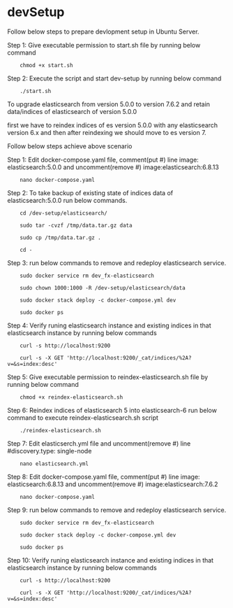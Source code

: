 # devSetup

Follow below steps to prepare devlopment setup in Ubuntu Server.

Step 1: Give executable permission to start.sh file by running below command

        chmod +x start.sh
        
Step 2: Execute the script and start dev-setup by running below command

        ./start.sh
        
        
        
        
        
        
To upgrade elasticsearch from version 5.0.0 to version 7.6.2 and retain data/indices of elasticsearch of version 5.0.0

first we have to reindex indices of es version 5.0.0 with any elasticsearch version 6.x and then after reindexing we should move to es version 7.

Follow below steps achieve above scenario

Step 1: Edit docker-compose.yaml file, comment(put #) line image: elasticsearch:5.0.0 and uncomment(remove #) image:elasticsearch:6.8.13
        
        nano docker-compose.yaml
        
Step 2: To take backup of existing state of indices data of elasticsearch:5.0.0 run below commands.
       
        cd /dev-setup/elasticsearch/
        
        sudo tar -cvzf /tmp/data.tar.gz data
        
        sudo cp /tmp/data.tar.gz .
                
        cd -
        
Step 3: run below commands to remove and redeploy elasticsearch service.
     
        sudo docker service rm dev_fx-elasticsearch
                     
        sudo chown 1000:1000 -R /dev-setup/elasticsearch/data
        
        sudo docker stack deploy -c docker-compose.yml dev
        
        sudo docker ps

Step 4: Verify runing elasticsearch instance and existing indices in that elasticsearch instance by running below commands
        
        curl -s http://localhost:9200
        
        curl -s -X GET 'http://localhost:9200/_cat/indices/%2A?v=&s=index:desc'
Step 5: Give executable permission to reindex-elasticsearch.sh file by running below command
        
        chmod +x reindex-elasticsearch.sh
        
Step 6: Reindex indices of elasticsearch 5 into elasticsearch-6  run below  command to execute reindex-elasticsearch.sh script
    
        ./reindex-elasticsearch.sh
        
Step 7: Edit elasticserch.yml file and uncomment(remove #) line #discovery.type: single-node
  
        nano elasticsearch.yml

Step 8: Edit docker-compose.yaml file, comment(put #) line image: elasticsearch:6.8.13 and uncomment(remove #) image:elasticsearch:7.6.2

        nano docker-compose.yaml

Step 9: run below commands to remove and redeploy elasticsearch service.
     
        sudo docker service rm dev_fx-elasticsearch
                                    
        sudo docker stack deploy -c docker-compose.yml dev
        
        sudo docker ps
        

Step 10: Verify runing elasticsearch instance and existing indices in that elasticsearch instance by running below commands
        
        curl -s http://localhost:9200
        
        curl -s -X GET 'http://localhost:9200/_cat/indices/%2A?v=&s=index:desc'       

